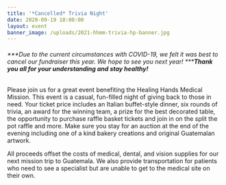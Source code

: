 ```yaml
---
title: '*Cancelled* Trivia Night'
date: 2020-09-19 18:00:00
layout: event
banner_image: /uploads/2021-hhmm-trivia-hp-banner.jpg
---
```


###### ***Due to the current circumstances with COVID-19, we felt it was best to cancel our fundraiser this year. We hope to see you next year\!&nbsp;******Thank you all for your understanding and stay healthy\!***

Please join us for a great event benefiting the Healing Hands Medical Mission. This event is a casual, fun-filled night of giving back to those in need. Your ticket price includes an Italian buffet-style dinner, six rounds of trivia, an award for the winning team, a prize for the best decorated table, the opportunity to purchase raffle basket tickets and join in on the split the pot raffle and more. Make sure you stay for an auction at the end of the evening including one of a kind bakery creations and original Guatemalan artwork.

All proceeds offset the costs of medical, dental, and vision supplies for our next mission trip to Guatemala. We also provide transportation for patients who need to see a specialist but are unable to get to the medical site on their own.
